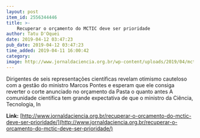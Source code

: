 ```yaml
---
layout: post
item_id: 2556344446
title: >-
    Recuperar o orçamento do MCTIC deve ser prioridade
author: Tatu D'Oquei
date: 2019-04-12 03:47:23
pub_date: 2019-04-12 03:47:23
time_added: 2019-04-11 16:00:42
category: 
image: http://www.jornaldaciencia.org.br/wp-content/uploads/2019/04/mcti-esplanada.jpg
---
```


Dirigentes de seis representações científicas revelam otimismo cauteloso com a gestão do ministro Marcos Pontes e esperam que ele consiga reverter o corte anunciado no orçamento da Pasta o quanto antes A comunidade científica tem grande expectativa de que o ministro da Ciência, Tecnologia, In

**Link:** [http://www.jornaldaciencia.org.br/recuperar-o-orcamento-do-mctic-deve-ser-prioridade/](http://www.jornaldaciencia.org.br/recuperar-o-orcamento-do-mctic-deve-ser-prioridade/)

